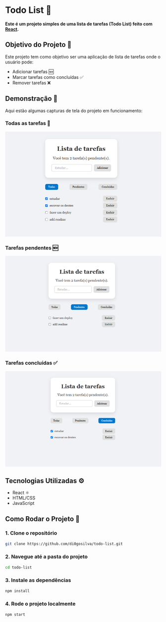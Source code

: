 # Todo List 📝

**Este é um projeto simples de uma lista de tarefas (Todo List) feito com [React](https://reactjs.org/).**

## Objetivo do Projeto 🎯
Este projeto tem como objetivo ser uma aplicação de lista de tarefas onde o usuário pode:
- Adicionar tarefas 🆕
- Marcar tarefas como concluídas ✅
- Remover tarefas ❌

## Demonstração 📸
Aqui estão algumas capturas de tela do projeto em funcionamento:

### Todas as tarefas 📁
![Tela do Todo List com todas as tarefas](./assets/todas.png)

### Tarefas pendentes 🆕
![Tela do Todo List com as tarefas pendentes](./assets/pendentes.png)

### Tarefas concluídas ✅
![Tela do Todo List com as tarefas concluídas](./assets/concluidas.png)

## Tecnologias Utilizadas ⚙️
- React ⚛️
- HTML/CSS
- JavaScript

## Como Rodar o Projeto 🔧

### 1. Clone o repositório

```bash
git clone https://github.com/di0gosilva/todo-list.git
```

### 2. Navegue até a pasta do projeto

```bash
cd todo-list
```

### 3. Instale as dependências

```bash
npm install
```

### 4. Rode o projeto localmente

```bash
npm start
```
